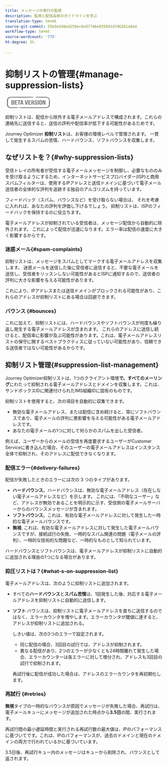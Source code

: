 ```yaml
---
title: メッセージの実行の監視
description: 監視と配信品質のガイドラインを学ぶ
translation-type: tm+mt
source-git-commit: 55b9e5d8ed259ec6ed7746e835691d7d6261a8a4
workflow-type: tm+mt
source-wordcount: '775'
ht-degree: 3%

---
```


# 抑制リストの管理{#manage-suppression-lists}

![](assets/do-not-localize/badge.png)

抑制リストは、配信から除外する電子メールアドレスで構成されます。これらの連絡先に送信すると、送信の評判や配信率が低下する可能性があるためです。

Journey Optimizer **抑制リスト**&#x200B;は、お客様の環境レベルで管理されます。 一貫して発生するスパムの苦情、ハードバウンス、ソフトバウンスを収集します。

## なぜリストを？{#why-suppression-lists}

受信トレイの所有者が受信する電子メールメッセージを制御し、必要なもののみを受け取るようにするため、インターネットサービスプロバイダー(ISP)と商用スパムフィルターは、使用するIPアドレスと送信ドメインに基づいて電子メール送信者の全体的な評判を追跡する独自のアルゴリズムを持っています。

フィードバック（スパム、バウンスなど）を受け取らない場合は、 それを考慮に入れれば、あなたの評判を評価し下げるでしょう。 抑制リストは、ISPのフィードバックを保持するのに役立ちます。

電子メールアドレスが抑制されている受信者は、メッセージ配信から自動的に除外されます。 これによって配信が迅速になります。エラー率は配信の速度に大きく影響するからです。

### 迷惑メール{#spam-complaints}

抑制リストは、メッセージをスパムとしてマークする電子メールアドレスを収集します。 迷惑メールを送信した後に受信者に送信すると、不要な電子メールを送信し、受信者をリッスンしない可能性があるとISPに通知するので、送信者の評判に大きな影響を与える可能性があります。

これにより、IPアドレスまたは送信ドメインがブロックされる可能性があり、これらのアドレスが抑制リストにある場合は回避できます。

### バウンス {#bounces}

これに加えて、抑制リストには、ハードバウンスやソフトバウンスが何度も繰り返し発生する電子メールアドレスが含まれます。 これらのアドレスに送信し続けると、配信率に影響が及ぶ可能性があります。これは、電子メールアドレスリストの保守に関するベストプラクティスに従っていない可能性があり、信頼できる送信者ではない可能性があるからです。

## 抑制リスト管理{#suppression-list-management}

Journey Optimizer抑制リストは、1つのクライアント環境&#x200B;**で、すべてのメーリング**&#x200B;にわたって抑制される電子メールアドレスとドメインを収集します。これは、サンドボックスIDに関連付けられたIMS組織IDに固有のものです。

抑制リストを使用すると、次の項目を自動的に収集できます。
* 無効な電子メールアドレス、または配信に含め続けると、常にソフトバウンスであり、電子メールの評判に悪影響を与える可能性がある電子メールアドレスです。
* あなたの電子メールの1つに対して何らかのスパムを出した受信者。

例えば、ユーザーからのメールの受信を再度要求するユーザーがCustomer Serviceに書き込んだ場合、そのユーザーの電子メールアドレスはインスタンス全体で抑制され、そのアドレスに配信できなくなります。

<!--For each address, the basic reason for suppression (soft bounces, a hard bounce or a spam complaint) will be shown in the Suppression list.-->

### 配信エラー{#delivery-failures}

<!--Once a message is sent, the message logs allow you to view the delivery status for each recipient and the associated failure type and reason. [Learn more about monitoring message execution](monitoring.md). NO ACCESS TO LOGS YET-->

配信が失敗したときのエラーには次の 3 つのタイプがあります。

* **ハードバウンス**。ハードバウンスは、無効な電子メールアドレス（存在しない電子メールアドレスなど）を示します。 これには、「不明なユーザー」など、アドレスが無効であることを明示的に示す、受信側の電子メールサーバーからのバウンスメッセージが含まれます。
* **ソフトバウンス**。これは、有効な電子メールアドレスに対して発生した一時的な電子メールバウンスです。
* **無視**. これは、有効な電子メールアドレスに対して発生した電子メールバウンスですが、接続試行の失敗、一時的なスパム関連の問題（電子メールの評判）、一時的な技術的な問題など、一時的なものとして知られています。

ハードバウンスとソフトバウンスは、電子メールアドレスが抑制リストに自動的に追加される理由の1つになる場合があります。

### 抑圧リストは？{#what-s-on-suppression-list}

電子メールアドレスは、次のように抑制リストに追加されます。

* すべての&#x200B;**ハードバウンス**&#x200B;と&#x200B;**スパム苦情**&#x200B;は、1回発生した後、対応する電子メールアドレスを抑制リストに自動的に送信します。

* **ソフト** バウンスは、抑制リストに電子メールアドレスを直ちに送信するのではなく、エラーカウンタを増やします。エラーカウンタが閾値に達すると、アドレスが抑制リストに追加される。

   しきい値は、次の3つのエラーで設定されます。
   * 同じ配信の場合、3回目の試行では、アドレスが抑制されます。
   * 異なる配信があり、2つのエラーが少なくとも24時間離れて発生した場合、エラーカウンターは各エラーに対して増分され、アドレスも3回目の試行で抑制されます。

   再試行後に配信が成功した場合は、アドレスのエラーカウンタを再初期化します。

### 再試行 {#retries}

**無視**&#x200B;タイプの一時的なバウンスが原因でメッセージが失敗した場合、再試行は、電子メールキューにメッセージが追加された時点から&#x200B;**3.5日**&#x200B;の間、実行されます。

再試行間の最小遅延時間と実行される再試行数の最大値は、IPのパフォーマンスに基づいて<!--managed by the Enhanced MTA,-->です。これは、IPのパフォーマンスが、過去のドメインと現在のドメインの両方で行われているかに基づいています。

3.5日後、再試行キュー内のメッセージはキューから削除され、バウンスとして返されます。
